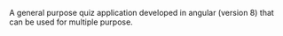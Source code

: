 A general purpose quiz application developed in angular (version 8) that can be used for multiple purpose.
